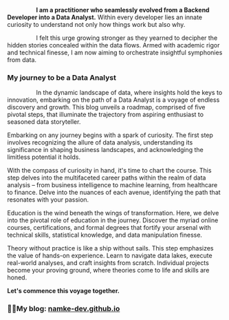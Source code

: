 $\hspace{50pt}$ **I am a practitioner who seamlessly evolved from a Backend Developer into a Data Analyst.** Within every developer lies an innate curiosity to understand not only how things work but also why.  

$\hspace{50pt}$ I felt this urge growing stronger as they yearned to decipher the hidden stories concealed within the data flows. Armed with academic rigor and technical finesse, I am now aiming to orchestrate insightful symphonies from data.

### My journey to be a Data Analyst

$\hspace{50pt}$ In the dynamic landscape of data, where insights hold the keys to innovation, embarking on the path of a Data Analyst is a voyage of endless discovery and growth. This blog unveils a roadmap, comprised of five pivotal steps, that illuminate the trajectory from aspiring enthusiast to seasoned data storyteller.


Embarking on any journey begins with a spark of curiosity. The first step involves recognizing the allure of data analysis, understanding its significance in shaping business landscapes, and acknowledging the limitless potential it holds.


With the compass of curiosity in hand, it's time to chart the course. This step delves into the multifaceted career paths within the realm of data analysis – from business intelligence to machine learning, from healthcare to finance. Delve into the nuances of each avenue, identifying the path that resonates with your passion.


Education is the wind beneath the wings of transformation. Here, we delve into the pivotal role of education in the journey. Discover the myriad online courses, certifications, and formal degrees that fortify your arsenal with technical skills, statistical knowledge, and data manipulation finesse.


Theory without practice is like a ship without sails. This step emphasizes the value of hands-on experience. Learn to navigate data lakes, execute real-world analyses, and craft insights from scratch. Individual projects become your proving ground, where theories come to life and skills are honed.


**Let's commence this voyage together.**

### 🎯🎯My blog: <a href="https://namke-dev.github.io/">namke-dev.github.io</a>
